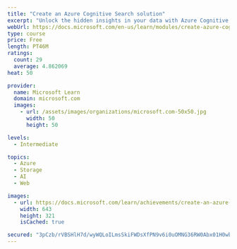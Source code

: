 ```yaml
---
title: "Create an Azure Cognitive Search solution"
excerpt: "Unlock the hidden insights in your data with Azure Cognitive Search."
webUrl: https://docs.microsoft.com/en-us/learn/modules/create-azure-cognitive-search-solution/
type: course
price: Free
length: PT46M
ratings:
  count: 29
  average: 4.862069
heat: 50

provider:
  name: Microsoft Learn
  domain: microsoft.com
  images:
    - url: /assets/images/organizations/microsoft.com-50x50.jpg
      width: 50
      height: 50

levels:
  - Intermediate

topics:
  - Azure
  - Storage
  - AI
  - Web

images:
  - url: https://docs.microsoft.com/learn/achievements/create-an-azure-cognitive-search-solution-social.png
    width: 643
    height: 321
    isCached: true

secured: "3pCzb/rVBSHlH7d/wyWQLoILmsSkiFWDsXfPN9v6i0uOMNG36RW0Abx01H0wbpu2y5glfbzl3YsTiG6rNJ/Ft1MC3uO8DAaGwzoCW6liTf0cNc+H34xqQD+W7CZOmw3ZzQKeAP2FDW5Rf2xyPHBWPquUcdFct/b/tV2t//ZlKyOXfms6OXWCVPPVPRw0TSCDKPGerduHMDourmR12nvp6WNiumMSS35Zw2I/v4ujeHTV6PORYTWLHRs1HnfNTPFj+tD7D0gcQQm/Li43smEjw5ki9+LwkfhcaiOZXDDDVBRNqH8aP6vU3hpZzifXe5S4b+XE1BPpPFoFuaY8bJzc+LzULm/Ba/leSbL9fd07EcUPJTKztrKinZbmAUX0ohk7QrMdswP9M6v3kfEcC59G3+XQyFRr9zRFOrXFwpI8Q/I=;eeadfF/G3mHxA82czZjjdQ=="
---
```


